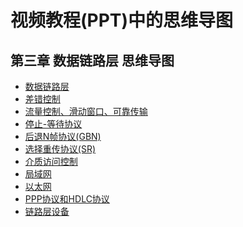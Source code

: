 # 视频教程(PPT)中的思维导图
## 第三章 数据链路层 思维导图

+ [数据链路层](CN_2_0_数据链路层.xmind)
+ [差错控制](CN_2_1_差错控制.xmind)
+ [流量控制、滑动窗口、可靠传输](CN_2_2_流量控制、滑动窗口、可靠传输.xmind)
+ [停止-等待协议](CN_2_3_停止-等待协议.xmind)
+ [后退N帧协议(GBN)](CN_2_4_后退N帧协议(GBN).xmind)
+ [选择重传协议(SR)](CN_2_5_选择重传协议(SR).xmind)
+ [介质访问控制](CN_2_6_介质访问控制.xmind)
+ [局域网](CN_2_7_局域网.xmind)
+ [以太网](CN_2_8_以太网.xmind)
+ [PPP协议和HDLC协议](CN_2_9_PPP协议和HDLC协议.xmind)
+ [链路层设备](CN_2_10_链路层设备.xmind)